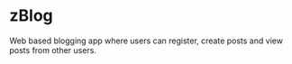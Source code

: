 # zBlog
Web based blogging app where users can register, create posts and view posts from other users.
